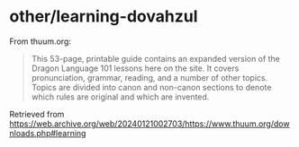 # other/learning-dovahzul 

From thuum.org: 

> This 53-page, printable guide contains an expanded version of the Dragon Language 101 lessons here on the site. It covers pronunciation, grammar, reading, and a number of other topics. Topics are divided into canon and non-canon sections to denote which rules are original and which are invented. 

Retrieved from https://web.archive.org/web/20240121002703/https://www.thuum.org/downloads.php#learning